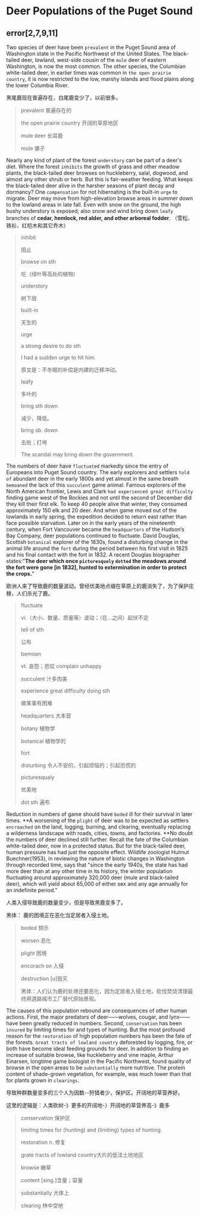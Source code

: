 # Deer Populations of the Puget Sound

## error[2,7,9,11]

Two species of deer have been `prevalent` in the Puget Sound area of Washington state in the Pacific Northwest of the United States. The black-tailed deer, lowland, west-side cousin of the `mule` deer of eastern Washington, is now the most common. The other species, the Columbian white-tailed deer, in earlier times was common in `the open prairie country`, it is now restricted to the low, marshy islands and flood plains along the lower Columbia River.

黑尾鹿现在普遍存在，白尾鹿变少了，以前很多。

> prevalent 普遍存在的
>
> the open prairie country 开阔的草原地区
>
> mule deer 长耳鹿
>
> mule 骡子

Nearly any kind of plant of the forest `understory` can be part of a deer's diet. Where the forest `inhibits` the growth of grass and other meadow plants, the black-tailed deer browses on huckleberry, salal, dogwood, and almost any other shrub or herb. But this is fair-weather feeding. What keeps the black-tailed deer alive in the harsher seasons of plant decay and dormancy? One `compensation` for not hibernating is the built-in `urge` to migrate. Deer may move from high-elevation browse areas in summer down to the lowland areas in late fall. Even with snow on the ground, the high bushy understory is exposed; also snow and wind bring down `leafy` branches of **cedar, hemlock, red alder, and other arboreal fodder**.  （雪松、铁衫、红桤木和其它乔木）

> inhibit
>
> 阻止
>
> browse on sth
>
> 吃（绿叶等高处的植物）
>
> understory
>
> 树下层
>
> built-in
>
> 天生的
>
> urge
>
> a strong desire to do sth
>
> I had a sudden urge to hit him.  
>
> 原文是：不冬眠的补偿是内建的迁移冲动。
>
> leafy 
>
> 多叶的
>
> bring sth down
>
> 减少，降低。
>
> bring sb. down
>
> 击败；打垮
>
> The scandal may bring down the government.

The numbers of deer have `fluctuated` markedly since the entry of Europeans into Puget Sound country. The early explorers and settlers `told of` abundant deer in the early 1800s and yet almost in the same breath `bemoaned` the lack of this `succulent` game animal. Famous explorers of the North American frontier, Lewis and Clark `had experienced great difficulty` finding game west of the Rockies and not until the second of December did they kill their first elk. To keep 40 people alive that winter, they consumed approximately 150 elk and 20 deer. And when game moved out of the lowlands in early spring, the expedition decided to return east rather than face possible starvation. Later on in the early years of the nineteenth century, when Fort Vancouver became the `headquarters` of the Hudson’s Bay Company, deer populations continued to fluctuate. David Douglas, Scottish `botanical` explorer of the 1830s, found a disturbing change in the animal life around the `fort` during the period between his first visit in 1825 and his final contact with the fort in 1832. A recent Douglas biographer states:"**The deer which once `picturesquely` `dotted` the meadows around the fort were gone [in 1832], hunted to extermination in order to protect the crops.**"

欧洲人来了导致鹿的数量波动。曾经优美地点缀在草原上的鹿消失了，为了保护庄稼，人们杀光了鹿。

 >fluctuate 
 >
 >vi.（大小、数量、质量等）波动；（在…之间）起伏不定 
 >
 >tell of sth
 >
 >公布
 >
 >bemoan 
 >
 >vt. 哀怨；悲叹 complain unhappy
 >
 >succulent 汁多肉美
 >
 >experience great difficulty doing sth
 >
 >做某事有困难
 >
 >headquarters 大本营
 >
 >botany 植物学
 >
 >botanical 植物学的
 >
 >fort
 >
 >disturbing 令人不安的，引起烦恼的；引起恐慌的
 >
 >picturesqualy 
 >
 >优美地
 >
 >dot sth 遍布

 Reduction in numbers of game should have `boded` ill for their survival in later times. **A worsening of the `plight` of deer was to be expected as settlers `encroached` on the land, logging, burning, and clearing, eventually replacing a wilderness landscape with roads, cities, towns, and factories. **No doubt the numbers of deer declined still further. Recall the fate of the Columbian white-tailed deer, now in a protected status. But for the black-tailed deer, human pressure has had just the opposite effect. Wildlife zoologist Hulmut Buechner(1953), in reviewing the nature of biotic changes in Washington through recorded time, says that "since the early 1940s, the state has had more deer than at any other time in its history, the winter population fluctuating around approximately 320,000 deer (mule and black-tailed deer), which will yield about 65,000 of either sex and any age annually for an indefinite period."

人类入侵导致鹿的数量变少，但是导致黑鹿变多了。

黑体： 鹿的困境正在恶化当定居者入侵土地。

> boded 预示
>
> worsen 恶化
>
> plight 困境
>
> encorach on 入侵
>
> destruction [u]毁灭
>
> 黑体：人们认为鹿的处境还要恶化，因为定居者入侵土地，砍伐焚烧清理最终用道路城市工厂替代原始景观。

The causes of this population rebound are consequences of other human actions. First, the major predators of deer——wolves, cougar, and lynx——have been greatly reduced in numbers. Second, `conservation` has been `insured` by limiting times for and types of hunting. But the most profound reason for the `restoration` of high population numbers has been the fate of the forests. `Great tracts of lowland country` deforested by logging, fire, or both have become ideal feeding grounds for deer. In addition to finding an increase of suitable browse, like huckleberry and vine maple, Arthur Einarsen, longtime game biologist in the Pacific Northwest, found quality of browse in the open areas to be `substantially` more nutritive. The protein content of shade-grown vegetation, for example, was much lower than that for plants grown in `clearings`.

导致种群数量变多的三个人为因数--狩猎者少，保护区。开阔地的草营养好。

这里的逻辑是：人类砍树-》更多的开阔地-〉开阔地的草营养高-》鹿多

> conservation 保护区
>
> limiting times for (hunting) and (limiting) types of hunting.
>
> restoration n. 修复
>
> grate tracts of lowland country大片的低洼土地地区
>
> browse 嫩草
>
> content [sing.]含量；容量
>
> substantially 大体上
>
> clearing 林中空地

